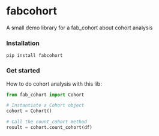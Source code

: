 # fabcohort
A small demo library for a fab_cohort about cohort analysis

### Installation
```
pip install fabcohort
```

### Get started
How to do cohort analysis with this lib:

```Python
from fab_cohort import Cohort

# Instantiate a Cohort object
cohort = Cohort()

# Call the count_cohort method
result = cohort.count_cohort(df)

```